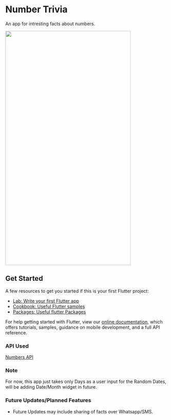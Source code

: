 # Number Trivia

An app for intresting facts about numbers.

<img src = "https://user-images.githubusercontent.com/77354987/121767060-a8e21b00-cb73-11eb-901b-d64c9946f105.gif" width="390" height="730">


## Get Started

A few resources to get you started if this is your first Flutter project:

- [Lab: Write your first Flutter app](https://flutter.dev/docs/get-started/codelab)
- [Cookbook: Useful Flutter samples](https://flutter.dev/docs/cookbook)
- [Packages: Useful flutter Packages](https://pub.dev/)

For help getting started with Flutter, view our
[online documentation](https://flutter.dev/docs), which offers tutorials,
samples, guidance on mobile development, and a full API reference.

### API Used

[Numbers API](http://numbersapi.com/#random/trivia)

### Note

For now, this app just takes only Days as a user input for the Random Dates, will be adding Date/Month widget in future.

### Future Updates/Planned Features

- Future Updates may include sharing of facts over Whatsapp/SMS.


